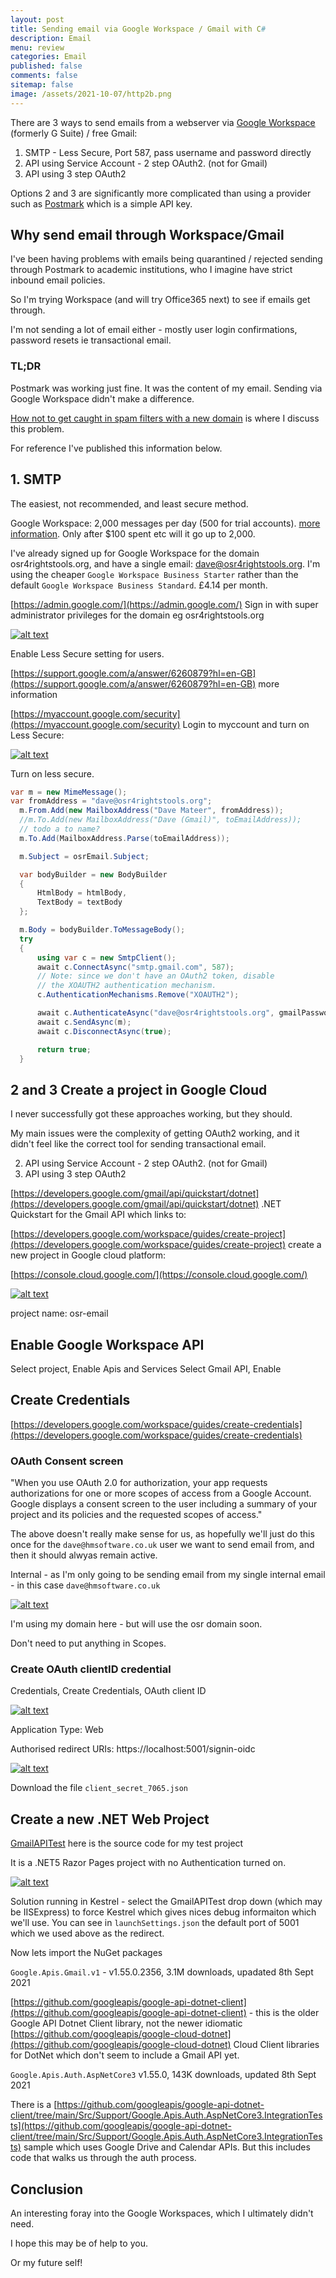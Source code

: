 ```yaml
---
layout: post
title: Sending email via Google Workspace / Gmail with C#
description: Email
menu: review
categories: Email 
published: false 
comments: false     
sitemap: false
image: /assets/2021-10-07/http2b.png
---
```


<!-- [![alt text](/assets/2021-10-15/postmark.jpg "postmark"){:width="200px"}](/assets/2021-10-07/http2b.png) -->
<!-- [![alt text](/assets/2021-10-15/postmark.jpg "postmark")](/assets/2021-10-15/postmark.jpg) -->

There are 3 ways to send emails from a webserver via [Google Workspace](https://en.wikipedia.org/wiki/Google_Workspace) (formerly G Suite) / free Gmail:

1. SMTP - Less Secure, Port 587, pass username and password directly
2. API using Service Account - 2 step OAuth2. (not for Gmail)
3. API using 3 step OAuth2

Options 2 and 3 are significantly more complicated than using a provider such as [Postmark]() which is a simple API key.

## Why send email through Workspace/Gmail

I've been having problems with emails being quarantined / rejected sending through Postmark to academic institutions, who I imagine have strict inbound email policies. 

So I'm trying Workspace (and will try Office365 next) to see if emails get through.

I'm not sending a lot of email either - mostly user login confirmations, password resets ie transactional email.

### TL;DR

Postmark was working just fine. It was the content of my email. Sending via Google Workspace didn't make a difference.

[How not to get caught in spam filters with a new domain](/2021/10/18/how-to-not-get-caught-in-spam-filters-with-a-new-domain) is where I discuss this problem.

For reference I've published this information below.

## 1. SMTP

The easiest, not recommended, and least secure method.

Google Workspace: 2,000 messages per day (500 for trial accounts). [more information](https://support.google.com/a/answer/166852#zippy=). Only after $100 spent etc will it go up to 2,000.

I've already signed up for Google Workspace for the domain osr4rightstools.org, and have a single email: dave@osr4rightstools.org. I'm using the cheaper `Google Workspace Business Starter` rather than the default `Google Workspace Business Standard`. £4.14 per month.

[https://admin.google.com/](https://admin.google.com/) Sign in with super administrator privileges for the domain eg osr4rightstools.org

[![alt text](/assets/2021-10-17/lesssecure.jpg "less")](/assets/2021-10-17/lesssecure.jpg)

Enable Less Secure setting for users.

[https://support.google.com/a/answer/6260879?hl=en-GB](https://support.google.com/a/answer/6260879?hl=en-GB) more information

[https://myaccount.google.com/security](https://myaccount.google.com/security) Login to myccount and turn on Less Secure:


[![alt text](/assets/2021-10-17/lesssecure2.jpg "less")](/assets/2021-10-17/lesssecure2.jpg)

Turn on less secure.

```cs
var m = new MimeMessage();
var fromAddress = "dave@osr4rightstools.org";
  m.From.Add(new MailboxAddress("Dave Mateer", fromAddress));
  //m.To.Add(new MailboxAddress("Dave (Gmail)", toEmailAddress));
  // todo a to name?
  m.To.Add(MailboxAddress.Parse(toEmailAddress));

  m.Subject = osrEmail.Subject;

  var bodyBuilder = new BodyBuilder
  {
      HtmlBody = htmlBody,
      TextBody = textBody
  };

  m.Body = bodyBuilder.ToMessageBody();
  try
  {
      using var c = new SmtpClient();
      await c.ConnectAsync("smtp.gmail.com", 587);
      // Note: since we don't have an OAuth2 token, disable
      // the XOAUTH2 authentication mechanism.
      c.AuthenticationMechanisms.Remove("XOAUTH2");

      await c.AuthenticateAsync("dave@osr4rightstools.org", gmailPassword);
      await c.SendAsync(m);
      await c.DisconnectAsync(true);

      return true;
  }
```

## 2 and 3 Create a project in Google Cloud

I never successfully got these approaches working, but they should.

My main issues were the complexity of getting OAuth2 working, and it didn't feel like the correct tool for sending transactional email.

2. API using Service Account - 2 step OAuth2. (not for Gmail)
3. API using 3 step OAuth2

[https://developers.google.com/gmail/api/quickstart/dotnet](https://developers.google.com/gmail/api/quickstart/dotnet) .NET Quickstart for the Gmail API which links to:

[https://developers.google.com/workspace/guides/create-project](https://developers.google.com/workspace/guides/create-project) create a new project in Google cloud platform:

[https://console.cloud.google.com/](https://console.cloud.google.com/)

[![alt text](/assets/2021-10-17/project.jpg "prpoject")](/assets/2021-10-17/project.jpg)

project name: osr-email


## Enable Google Workspace API

Select project, Enable Apis and Services
Select Gmail API, Enable

## Create Credentials

[https://developers.google.com/workspace/guides/create-credentials](https://developers.google.com/workspace/guides/create-credentials)


### OAuth Consent screen

"When you use OAuth 2.0 for authorization, your app requests authorizations for one or more scopes of access from a Google Account. Google displays a consent screen to the user including a summary of your project and its policies and the requested scopes of access."

The above doesn't really make sense for us, as hopefully we'll just do this once for the `dave@hmsoftware.co.uk` user we want to send email from, and then it should alwyas remain active.

Internal - as I'm only going to be sending email from my single internal email - in this case `dave@hmsoftware.co.uk`


[![alt text](/assets/2021-10-17/consent.jpg "consent")](/assets/2021-10-17/consent.jpg)

I'm using my domain here - but will use the osr domain soon.

Don't need to put anything in Scopes.


### Create OAuth clientID credential

Credentials, Create Credentials, OAuth client ID

[![alt text](/assets/2021-10-17/oauth.jpg "oauth")](/assets/2021-10-17/oauth.jpg)

Application Type: Web

Authorised redirect URIs: https://localhost:5001/signin-oidc

[![alt text](/assets/2021-10-17/json.jpg "json")](/assets/2021-10-17/json.jpg)

Download the file `client_secret_7065.json`


## Create a new .NET Web Project

[GmailAPITest]() here is the source code for my test project

It is a .NET5 Razor Pages project with no Authentication turned on.

[![alt text](/assets/2021-10-17/json.jpg "json")](/assets/2021-10-17/json.jpg)

Solution running in Kestrel - select the GmailAPITest drop down (which may be IISExpress) to force Kestrel which gives nices debug informaiton which we'll use. You can see in `launchSettings.json` the default port of 5001 which we used above as the redirect.

Now lets import the NuGet packages

`Google.Apis.Gmail.v1` - v1.55.0.2356, 3.1M downloads, upadated 8th Sept 2021

[https://github.com/googleapis/google-api-dotnet-client](https://github.com/googleapis/google-api-dotnet-client) - this is the older Google API Dotnet Client library, not the newer idiomatic [https://github.com/googleapis/google-cloud-dotnet](https://github.com/googleapis/google-cloud-dotnet) Cloud Client libraries for DotNet which don't seem to include a Gmail API yet.

`Google.Apis.Auth.AspNetCore3` v1.55.0, 143K downloads, updated 8th Sept 2021 

There is a [https://github.com/googleapis/google-api-dotnet-client/tree/main/Src/Support/Google.Apis.Auth.AspNetCore3.IntegrationTests](https://github.com/googleapis/google-api-dotnet-client/tree/main/Src/Support/Google.Apis.Auth.AspNetCore3.IntegrationTests) sample which uses Google Drive and Calendar APIs. But this includes code that walks us through the auth process.

## Conclusion

An interesting foray into the Google Workspaces, which I ultimately didn't need.

I hope this may be of help to you.

Or my future self!
